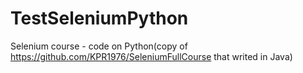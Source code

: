 # TestSeleniumPython
Selenium course - code on Python(copy of https://github.com/KPR1976/SeleniumFullCourse that writed in Java)

